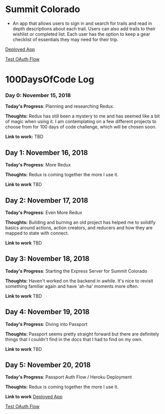 # Summit Colorado

- An app that allows users to sign in and search for trails and read in depth descriptions about each trail. Users can also add trails to their wishlist or completed list. Each user has the option to keep a gear checklist of essentials they may need for their trip.

[Deployed App](https://summit-colorado.herokuapp.com/)

[Test OAuth Flow](https://summit-colorado.herokuapp.com/auth/google)

# 100DaysOfCode Log

### Day 0: November 15, 2018

**Today's Progress**: Planning and researching Redux.

**Thoughts:** Redux has still been a mystery to me and has seemed like a bit of magic when using it. I am contemplating on a few different projects to choose from for 100 days of code challenge, which will be chosen soon.

**Link to work:** TBD

## Day 1: November 16, 2018

**Today's Progress**: More Redux

**Thoughts:** Redux is coming together the more I use it.

**Link to work** TBD

## Day 2: November 17, 2018

**Today's Progress**: Even More Redux

**Thoughts:** Building and burning an old project has helped me to solidify basics around actions, action creators, and reducers and how they are mapped to state with connect.

**Link to work** TBD

## Day 3: November 18, 2018

**Today's Progress**: Starting the Express Server for Summit Colorado

**Thoughts:** Haven't worked on the backend in awhile. It's nice to revisit something familiar again and have 'ah-ha' moments more often.

**Link to work** TBD

## Day 4: November 19, 2018

**Today's Progress**: Diving into Passport

**Thoughts:** Passport seems pretty straight forward but there are definitely things that I couldn't find in the docs that I had to find on my own.

**Link to work** TBD

## Day 5: November 20, 2018

**Today's Progress**: Passport Auth Flow / Heroku Deployment

**Thoughts:** Redux is coming together the more I use it.

**Link to work** [Deployed App](https://summit-colorado.herokuapp.com/)

[Test OAuth Flow](https://summit-colorado.herokuapp.com/auth/google)
